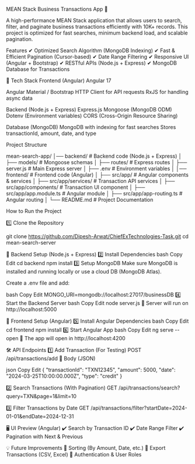 MEAN Stack Business Transactions App 🚀

A high-performance MEAN Stack application that allows users to search, filter, and paginate business transactions efficiently with 10K+ records. This project is optimized for fast searches, minimum backend load, and scalable pagination.

 Features
✔ Optimized Search Algorithm (MongoDB Indexing)
✔ Fast & Efficient Pagination (Cursor-based)
✔ Date Range Filtering
✔ Responsive UI (Angular + Bootstrap)
✔ RESTful APIs (Node.js + Express)
✔ MongoDB Database for Transactions

📌 Tech Stack
Frontend (Angular)
Angular 17

Angular Material / Bootstrap
HTTP Client for API requests
RxJS for handling async data

Backend (Node.js + Express)
Express.js
Mongoose (MongoDB ODM)
Dotenv (Environment variables)
CORS (Cross-Origin Resource Sharing)

Database (MongoDB)
MongoDB with indexing for fast searches
Stores transactionId, amount, date, and type

Project Structure

mean-search-app/
│── backend/                   # Backend code (Node.js + Express)
│   ├── models/                 # Mongoose schemas
│   ├── routes/                 # Express routes
│   ├── server.js               # Main Express server
│   ├── .env                    # Environment variables
│
│── frontend/                   # Frontend code (Angular)
│   ├── src/app/                # Angular components & services
│   ├── src/app/services/       # Transaction API services
│   ├── src/app/components/     # Transaction UI component
│   ├── src/app/app.module.ts   # Angular module
│   ├── src/app/app-routing.ts  # Angular routing
│
└── README.md                   # Project Documentation


 How to Run the Project

 1️⃣ Clone the Repository

 git clone https://github.com/Dipesh-Arwat/ChiefExTechnologies-Task.git
cd mean-search-server

📌 Backend Setup (Node.js + Express)
2️⃣ Install Dependencies
bash
Copy
Edit
cd backend
npm install
3️⃣ Setup MongoDB
Make sure MongoDB is installed and running locally or use a cloud DB (MongoDB Atlas).

Create a .env file and add:

bash
Copy
Edit
MONGO_URI=mongodb://localhost:27017/businessDB
4️⃣ Start the Backend Server
bash
Copy
Edit
node server.js
📌 Server will run on http://localhost:5000

🎨 Frontend Setup (Angular)
5️⃣ Install Angular Dependencies
bash
Copy
Edit
cd frontend
npm install
6️⃣ Start Angular App
bash
Copy
Edit
ng serve --open
📌 The app will open in http://localhost:4200

🛠 API Endpoints
1️⃣ Add Transaction (For Testing)
POST /api/transactions/add
📌 Body (JSON)

json
Copy
Edit
{
  "transactionId": "TXN12345",
  "amount": 5000,
  "date": "2024-03-25T10:00:00.000Z",
  "type": "credit"
}


2️⃣ Search Transactions (With Pagination)
GET /api/transactions/search?query=TXN&page=1&limit=10



3️⃣ Filter Transactions by Date
GET /api/transactions/filter?startDate=2024-01-01&endDate=2024-12-31

🖥 UI Preview (Angular)
✔ Search by Transaction ID
✔ Date Range Filter
✔ Pagination with Next & Previous


💡 Future Improvements
🔹 Sorting (By Amount, Date, etc.)
🔹 Export Transactions (CSV, Excel)
🔹 Authentication & User Roles
